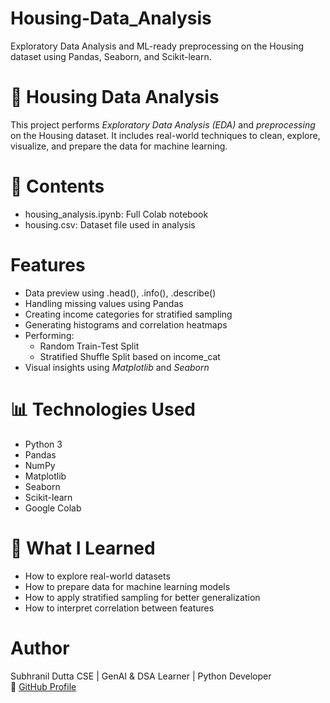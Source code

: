 # Housing-Data_Analysis
Exploratory Data Analysis and ML-ready preprocessing on the Housing dataset using Pandas, Seaborn, and Scikit-learn.

# 🏡 Housing Data Analysis
This project performs *Exploratory Data Analysis (EDA)* and *preprocessing* on the Housing dataset. It includes real-world techniques to clean, explore, visualize, and prepare the data for machine learning.

# 📂 Contents
- housing_analysis.ipynb: Full Colab notebook
- housing.csv: Dataset file used in analysis 

#  Features
- Data preview using .head(), .info(), .describe()
- Handling missing values using Pandas
- Creating income categories for stratified sampling
- Generating histograms and correlation heatmaps
- Performing:
  - Random Train-Test Split
  - Stratified Shuffle Split based on income_cat
- Visual insights using *Matplotlib* and *Seaborn*

# 📊 Technologies Used
- Python 3
- Pandas
- NumPy
- Matplotlib
- Seaborn
- Scikit-learn
- Google Colab

# 🧠 What I Learned
- How to explore real-world datasets
- How to prepare data for machine learning models
- How to apply stratified sampling for better generalization
- How to interpret correlation between features

#  Author
Subhranil Dutta
CSE | GenAI & DSA Learner | Python Developer  
🔗 [GitHub Profile](https://github.com/subhranil-gen-ai)
